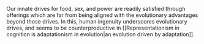 ---
---

Our innate drives for food, sex, and power are readily satisfied through offerings which are far from being aligned with the evolutionary advantages beyond those drives. In this, human ingenuity underscores evolutionary drives, and seems to be counterproductive in [[Representationism in cognition is adaptationism in evolution|an evolution driven by adaptation]].